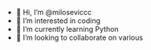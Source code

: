 - 👋 Hi, I’m @miloseviccc
- 👀 I’m interested in coding
- 🌱 I’m currently learning Python
- 💞️ I’m looking to collaborate on various 

<!---
miloseviccc/miloseviccc is a ✨ special ✨ repository because its `README.md` (this file) appears on your GitHub profile.
You can click the Preview link to take a look at your changes.
--->
